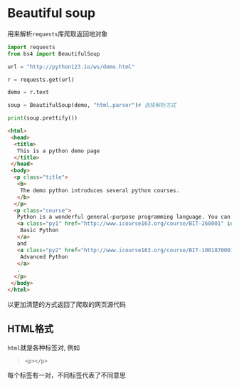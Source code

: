 # Beautiful soup

用来解析`requests`库爬取返回地对象

```python
import requests
from bs4 import BeautifulSoup 

url = "http://python123.io/ws/demo.html"

r = requests.get(url)

demo = r.text

soup = BeautifulSoup(demo, "html.parser")# 选择解析方式

print(soup.prettify())
```

```HTML
<html>
 <head>
  <title>
   This is a python demo page
  </title>
 </head>
 <body>
  <p class="title">
   <b>
    The demo python introduces several python courses.
   </b>
  </p>
  <p class="course">
   Python is a wonderful general-purpose programming language. You can learn Python from novice to professional by tracking the following courses:
   <a class="py1" href="http://www.icourse163.org/course/BIT-268001" id="link1">
    Basic Python
   </a>
   and
   <a class="py2" href="http://www.icourse163.org/course/BIT-1001870001" id="link2">
    Advanced Python
   </a>
   .
  </p>
 </body>
</html>
```

以更加清楚的方式返回了爬取的网页源代码

## HTML格式

`html`就是各种标签对, 例如

> `<p></p>`

每个标签有一对，不同标签代表了不同意思

